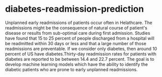# diabetes-readmission-prediction

Unplanned early readmissions of patients occur often in Helathcare. The readmissions might be the consequence of natural course of patient's disease or results from sub-optimal care during first admission. Studies have found that 15 to 25 percent of people discharged from a hospital will be readmitted within 30 days or less and that a large number of those readmissions are preventable. If we consider only diabetes, then around 10 percent of US have diabetes.Thirty-day readmission rates for patients with diabetes are reported to be between 14.4 and 22.7 percent. The goal is to develop machine learning models which have the ability to identify the diabetic patients who are prone to early unplanned readmissions.
